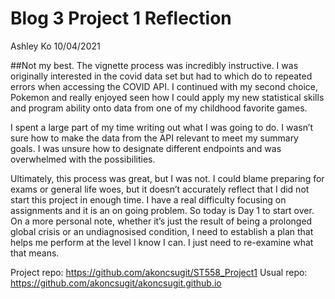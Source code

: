 
# Blog 3 Project 1 Reflection

Ashley Ko 10/04/2021

\#\#Not my best. The vignette process was incredibly instructive. I was
originally interested in the covid data set but had to which do to
repeated errors when accessing the COVID API. I continued with my second
choice, Pokemon and really enjoyed seen how I could apply my new
statistical skills and program ability onto data from one of my
childhood favorite games.

I spent a large part of my time writing out what I was going to do. I
wasn’t sure how to make the data from the API relevant to meet my
summary goals. I was unsure how to designate different endpoints and was
overwhelmed with the possibilities.

Ultimately, this process was great, but I was not. I could blame
preparing for exams or general life woes, but it doesn’t accurately
reflect that I did not start this project in enough time. I have a real
difficulty focusing on assignments and it is an on going problem. So
today is Day 1 to start over. On a more personal note, whether it’s just
the result of being a prolonged global crisis or an undiagnosised
condition, I need to establish a plan that helps me perform at the level
I know I can. I just need to re-examine what that means.

Project repo: <https://github.com/akoncsugit/ST558_Project1> Usual repo:
<https://github.com/akoncsugit/akoncsugit.github.io>
